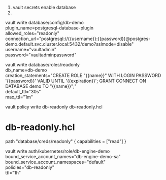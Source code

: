 1. vault secrets enable database
2. 
vault write database/config/db-demo \
  plugin_name=postgresql-database-plugin \
  allowed_roles="readonly" \
  connection_url="postgresql://{{username}}:{{password}}@postgres-demo.default.svc.cluster.local:5432/demo?sslmode=disable" \
  username="vaultadmin" \
  password="vaultadminpassword"

vault write database/roles/readonly \
  db_name=db-demo \
  creation_statements="CREATE ROLE \"{{name}}\" WITH LOGIN PASSWORD '{{password}}' VALID UNTIL '{{expiration}}'; GRANT CONNECT ON DATABASE demo TO \"{{name}}\";" \
  default_ttl="30s" \
  max_ttl="1m"

vault policy write db-readonly db-readonly.hcl
# db-readonly.hcl 
path "database/creds/readonly" {
  capabilities = ["read"]
}

vault write auth/kubernetes/role/db-engine-demo \
    bound_service_account_names="db-engine-demo-sa" \
    bound_service_account_namespaces="default" \
    policies="db-readonly" \
    ttl="1h"

